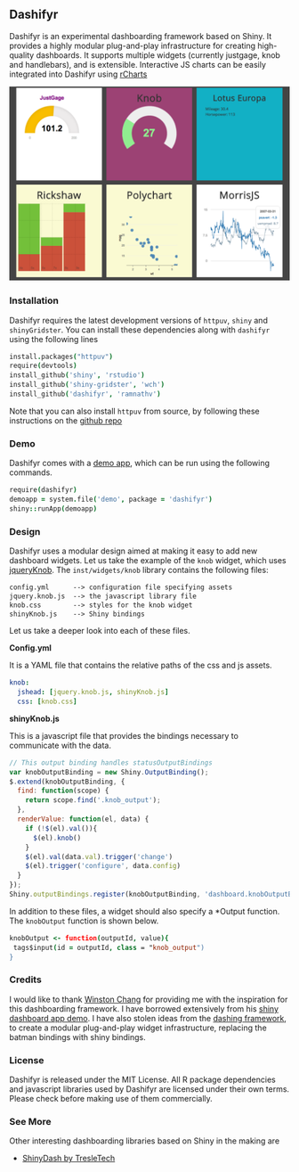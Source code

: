 ## Dashifyr

Dashifyr is an experimental dashboarding framework based on Shiny. It provides a highly modular plug-and-play infrastructure for creating high-quality dashboards. It supports multiple widgets (currently justgage, knob and handlebars), and is extensible. Interactive JS charts can be easily integrated into Dashifyr using [rCharts](http://github.com/ramnathv/rCharts) 

![screenshot](inst/demo/demo.png)

### Installation

Dashifyr requires the latest development versions of `httpuv`, `shiny` and `shinyGridster`. You can install these dependencies along with `dashifyr` using the following lines

```coffee
install.packages("httpuv")
require(devtools)
install_github('shiny', 'rstudio')
install_github('shiny-gridster', 'wch')
install_github('dashifyr', 'ramnathv')
```

Note that you can also install `httpuv` from source, by following these instructions on the [github repo](https://github.com/rstudio/httpuv)

### Demo

Dashifyr comes with a [demo app](https://github.com/ramnathv/dashifyr/tree/master/inst/demo), which can be run using the following commands.

```coffee
require(dashifyr)
demoapp = system.file('demo', package = 'dashifyr')
shiny::runApp(demoapp)
```

### Design

Dashifyr uses a modular design aimed at making it easy to add new dashboard widgets. Let us take the example of the `knob` widget, which uses [jqueryKnob](http://anthonyterrien.com/knob/). The `inst/widgets/knob` library contains the following files:

```
config.yml      --> configuration file specifying assets
jquery.knob.js  --> the javascript library file
knob.css        --> styles for the knob widget
shinyKnob.js    --> Shiny bindings 
```

Let us take a deeper look into each of these files.

__Config.yml__

It is a YAML file that contains the relative paths of the css and js assets. 

```yaml
knob:
  jshead: [jquery.knob.js, shinyKnob.js]
  css: [knob.css]
```

__shinyKnob.js__

This is a javascript file that provides the bindings necessary to communicate with the data.

```js
// This output binding handles statusOutputBindings
var knobOutputBinding = new Shiny.OutputBinding();
$.extend(knobOutputBinding, {
  find: function(scope) {
    return scope.find('.knob_output');
  },
  renderValue: function(el, data) {
    if (!$(el).val()){
      $(el).knob()
    }
    $(el).val(data.val).trigger('change')
    $(el).trigger('configure', data.config)
  }
});
Shiny.outputBindings.register(knobOutputBinding, 'dashboard.knobOutputBinding');
```

In addition to these files, a widget should also specify a *Output function. The `knobOutput` function is shown below.

```coffee
knobOutput <- function(outputId, value){
 tags$input(id = outputId, class = "knob_output")
}
```

### Credits

I would like to thank [Winston Chang](https://github.com/wch) for providing me with the inspiration for this dashboarding framework. I have borrowed extensively from his [shiny dashboard app demo](https://github.com/wch/shiny-jsdemo). I have also stolen ideas from the [dashing framework](https://github.com/shopify/dashing), to create a modular plug-and-play widget infrastructure, replacing the batman bindings with shiny bindings.


### License

Dashifyr is released under the MIT License. All R package dependencies and javascript libraries used by Dashifyr are licensed under their own terms. Please check before making use of them commercially.

### See More

Other interesting dashboarding libraries based on Shiny in the making are

- [ShinyDash by TresleTech](https://github.com/trestletech/ShinyDash)